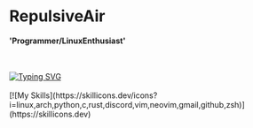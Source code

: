 # RepulsiveAir
**'Programmer/LinuxEnthusiast'**

<br>
<br>
<a href="https://git.io/typing-svg"><img src="https://readme-typing-svg.demolab.com?font=JetBrainsMono+Nerd+Font&weight=900&size=33&pause=1000&random=false&width=435&lines=I+use+arch+btw" alt="Typing SVG" /></a>
<br>
<br>
[![My Skills](https://skillicons.dev/icons?i=linux,arch,python,c,rust,discord,vim,neovim,gmail,github,zsh)](https://skillicons.dev)
